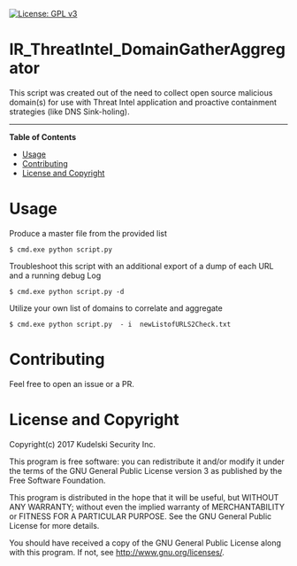 [![License: GPL v3](https://img.shields.io/badge/License-GPL%20v3-blue.svg)](http://www.gnu.org/licenses/gpl-3.0)

# IR_ThreatIntel_DomainGatherAggregator
This script was created out of the need to collect open source malicious domain(s) for use with Threat Intel application and proactive containment strategies (like DNS Sink-holing). 

---

**Table of Contents**

* [Usage](#usage)
* [Contributing](#contributing)
* [License and Copyright](#license-and-copyright)

# Usage

Produce a master file from the provided list 
```
$ cmd.exe python script.py 
```

Troubleshoot this script with an additional export of a dump of each URL and a running debug Log
```
$ cmd.exe python script.py -d 
```

Utilize your own list of domains to correlate and aggregate 
```
$ cmd.exe python script.py  - i  newListofURLS2Check.txt 
```

# Contributing

Feel free to open an issue or a PR.

# License and Copyright

Copyright(c) 2017 Kudelski Security Inc.

This program is free software: you can redistribute it and/or modify
it under the terms of the GNU General Public License version 3 as published by the Free Software Foundation.

This program is distributed in the hope that it will be useful,
but WITHOUT ANY WARRANTY; without even the implied warranty of
MERCHANTABILITY or FITNESS FOR A PARTICULAR PURPOSE.  See the
GNU General Public License for more details.

You should have received a copy of the GNU General Public License
along with this program.  If not, see <http://www.gnu.org/licenses/>.
